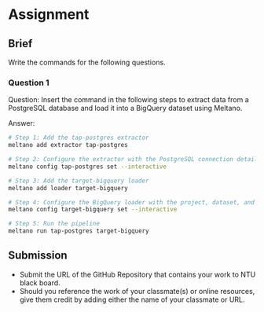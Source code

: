 # Assignment

## Brief

Write the commands for the following questions.

### Question 1

Question: Insert the command in the following steps to extract data from a PostgreSQL database and load it into a BigQuery dataset using Meltano.

Answer:

```bash
# Step 1: Add the tap-postgres extractor
meltano add extractor tap-postgres

# Step 2: Configure the extractor with the PostgreSQL connection details (interactive option)
meltano config tap-postgres set --interactive

# Step 3: Add the target-bigquery loader
meltano add loader target-bigquery

# Step 4: Configure the BigQuery loader with the project, dataset, and service account details
meltano config target-bigquery set --interactive

# Step 5: Run the pipeline
meltano run tap-postgres target-bigquery
```

## Submission

- Submit the URL of the GitHub Repository that contains your work to NTU black board.
- Should you reference the work of your classmate(s) or online resources, give them credit by adding either the name of your classmate or URL.
